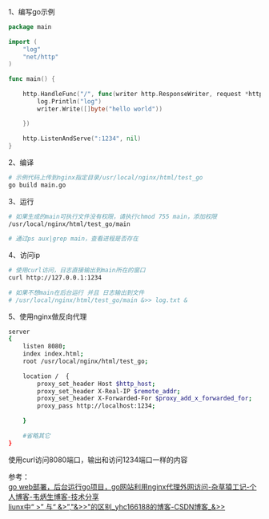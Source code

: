 1、编写go示例
```go
package main
 
import (
	"log"
	"net/http"
)
 
func main() {
 
	http.HandleFunc("/", func(writer http.ResponseWriter, request *http.Request) {
		log.Println("log")
		writer.Write([]byte("hello world"))
 
	})
 
	http.ListenAndServe(":1234", nil)
}
```

2、编译
```bash
# 示例代码上传到nginx指定目录/usr/local/nginx/html/test_go
go build main.go
```

3、运行
```bash
# 如果生成的main可执行文件没有权限，请执行chmod 755 main，添加权限
/usr/local/nginx/html/test_go/main
 
# 通过ps aux|grep main，查看进程是否存在
```

4、访问ip
```bash
# 使用curl访问，日志直接输出到main所在的窗口
curl http://127.0.0.1:1234
 
# 如果不想main在后台运行 并且 日志输出到文件
# /usr/local/nginx/html/test_go/main &>> log.txt &
```

5、使用nginx做反向代理

```bash
server
{
	listen 8080;
	index index.html;
	root /usr/local/nginx/html/test_go;
 
	location /  {
		proxy_set_header Host $http_host;
		proxy_set_header X-Real-IP $remote_addr;
		proxy_set_header X-Forwarded-For $proxy_add_x_forwarded_for;
		proxy_pass http://localhost:1234;
 
	}
 
	#省略其它
}
```

使用curl访问8080端口，输出和访问1234端口一样的内容

参考：  
[go web部署，后台运行go项目，go网站利用nginx代理外网访问-杂草猿工记-个人博客-韦炳生博客-技术分享](https://blog.alipay168.cn/index/detail/item/734.html)  
[liunx中“ >” 与“ &>”,"&>>"的区别_yhc166188的博客-CSDN博客_&>>](https://blog.csdn.net/yhc166188/article/details/85606684)  
